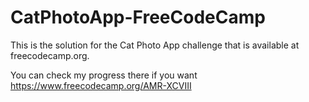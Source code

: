 # CatPhotoApp-FreeCodeCamp

This is the solution for the Cat Photo App challenge that is available at freecodecamp.org.

You can check my progress there if you want https://www.freecodecamp.org/AMR-XCVIII

